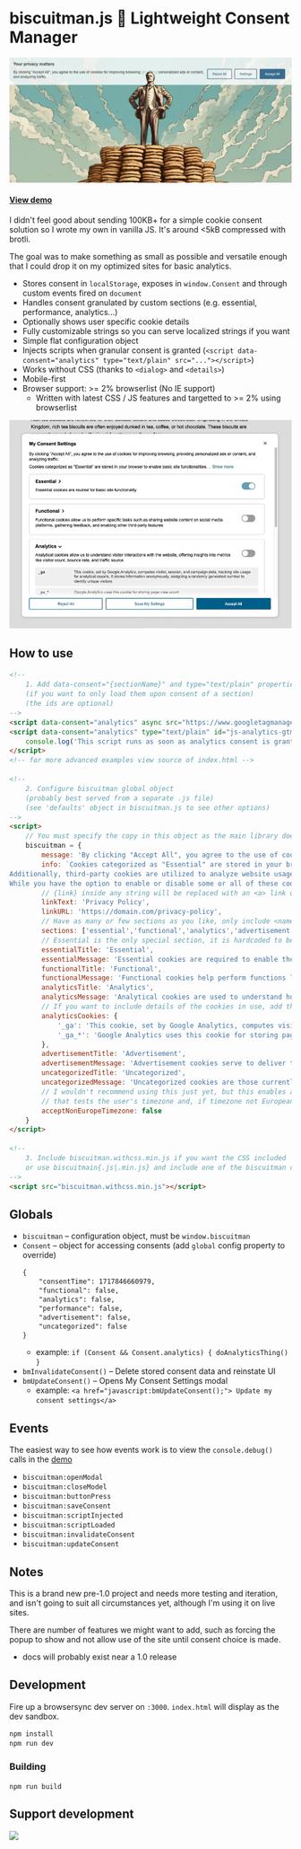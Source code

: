 # biscuitman.js 🍪 Lightweight Consent Manager
![screenshot of main UI](media/readmebanner.webp)

#### [View demo](https://replete.github.io/biscuitman)

I didn't feel good about sending 100KB+ for a simple cookie consent solution so I wrote my own in vanilla JS. It's around <5kB compressed with brotli.

The goal was to make something as small as possible and versatile enough that I could drop it on my optimized sites for basic analytics.


- Stores consent in `localStorage`, exposes in `window.Consent` and through custom events fired on `document`
- Handles consent granulated by custom sections (e.g. essential, performance, analytics...)
- Optionally shows user specific cookie details
- Fully customizable strings so you can serve localized strings if you want
- Simple flat configuration object
- Injects scripts when granular consent is granted (`<script data-consent="analytics" type="text/plain" src="..."></script>`)
- Works without CSS (thanks to `<dialog>` and `<details>`)
- Mobile-first
- Browser support: >= 2% browserlist (No IE support)
  - Written with latest CSS / JS features and targetted to >= 2% using browserlist

![screenshot of main UI](media/ui.webp)

## How to use
```html
<!-- 
    1. Add data-consent="{sectionName}" and type="text/plain" properties
    (if you want to only load them upon consent of a section)
    (the ids are optional)
-->
<script data-consent="analytics" async src="https://www.googletagmanager.com/gtag/js?id=G-TEST" type="text/plain" id="js-analytics-gtm"></script>
<script data-consent="analytics" type="text/plain" id="js-analytics-gtm-after">
    console.log('This script runs as soon as analytics consent is granted')
</script>
<!-- for more advanced examples view source of index.html -->

<!-- 
    2. Configure biscuitman global object
    (probably best served from a separate .js file)
    (see 'defaults' object in biscuitman.js to see other options)
-->
<script>
    // You must specify the copy in this object as the main library does not include defaults (seemed pointless)
    biscuitman = {
        message: 'By clicking "Accept All", you agree to the use of cookies for improving browsing, providing personalized ads or content, and analyzing traffic. {link}',
		info: `Cookies categorized as "Essential" are stored in your browser to enable basic site functionalities. 
Additionally, third-party cookies are utilized to analyze website usage, store preferences, and deliver relevant content and advertisements with your consent.
While you have the option to enable or disable some or all of these cookies, note that disabling certain ones may impact your browsing experience.`,
        // {link} inside any string will be replaced with an <a> link using:
        linkText: 'Privacy Policy',
        linkURL: 'https://domain.com/privacy-policy',
        // Have as many or few sections as you like, only include <name>{Title|Message|Cookies} properties if you use them. This is a key property.
        sections: ['essential','functional','analytics','advertisement','uncategorized'],
        // Essential is the only special section, it is hardcoded to be disabled in the UI
        essentialTitle: 'Essential',
        essentialMessage: 'Essential cookies are required to enable the basic features of this site',
        functionalTitle: 'Functional',
        functionalMessage: 'Functional cookies help perform functions like sharing the content of the website on social media platforms, collecting feedback, and other third-party features',
        analyticsTitle: 'Analytics',
        analyticsMessage: 'Analytical cookies are used to understand how visitors interact with the website. These cookies help provide information on metrics such as the number of visitors, bounce rate, traffic source, etc.',
        // If you want to include details of the cookies in use, add them like a name/value dictionary like so
        analyticsCookies: {
            '_ga': 'This cookie, set by Google Analytics, computes visitor, session, and campaign data, tracking site usage for analytical reports. It stores information anonymously, assigning a randomly generated number to identify unique visitors',
            '_ga_*': 'Google Analytics uses this cookie for storing page view count'
        },
        advertisementTitle: 'Advertisement',
        advertisementMessage: 'Advertisement cookies serve to deliver tailored advertisements to visitors based on their previous page visits and to evaluate the efficacy of advertising campaigns',
        uncategorizedTitle: 'Uncategorized',
        uncategorizedMessage: 'Uncategorized cookies are those currently under analysis and have not yet been assigned to a specific category',
        // I wouldn't recommend using this just yet, but this enables an option
        // that tests the user's timezone and, if timezone not European, auto-consents
        acceptNonEuropeTimezone: false
    }
</script>

<!-- 
    3. Include biscuitman.withcss.min.js if you want the CSS included
    or use biscuitmain{.js|.min.js} and include one of the biscuitman css files however you like
-->
<script src="biscuitman.withcss.min.js"></script>

```

## Globals
- `biscuitman` – configuration object, must be `window.biscuitman`
- `Consent` – object for accessing consents (add `global` config property to override)
    ```
    {
        "consentTime": 1717846660979,
        "functional": false,
        "analytics": false,
        "performance": false,
        "advertisement": false,
        "uncategorized": false
    }
    ```
    - example: `if (Consent && Consent.analytics) { doAnalyticsThing() }`
- `bmInvalidateConsent()` – Delete stored consent data and reinstate UI
- `bmUpdateConsent()` – Opens My Consent Settings modal
    - example: `<a href="javascript:bmUpdateConsent();"> Update my consent settings</a>` 

## Events

The easiest way to see how events work is to view the `console.debug()` calls in the [demo](https://replete.github.io/biscuitman)
- `biscuitman:openModal`
- `biscuitman:closeModel`
- `biscuitman:buttonPress`
- `biscuitman:saveConsent`
- `biscuitman:scriptInjected`
- `biscuitman:scriptLoaded`
- `biscuitman:invalidateConsent`
- `biscuitman:updateConsent`
    

## Notes
This is a brand new pre-1.0 project and needs more testing and iteration, and isn't going to suit all circumstances yet, although I'm using it on live sites.

There are number of features we might want to add, such as forcing the popup to show and not allow use of the site until consent choice is made.

- docs will probably exist near a 1.0 release


## Development

Fire up a browsersync dev server on `:3000`. `index.html` will display as the dev sandbox.
```bash
npm install
npm run dev
```

### Building
`npm run build`

## Support development

<a href="https://www.buymeacoffee.com/replete"><img src="https://img.buymeacoffee.com/button-api/?text=Buy me a coffee&emoji=&slug=replete&button_colour=BD5FFF&font_colour=ffffff&font_family=Poppins&outline_colour=000000&coffee_colour=FFDD00" /></a>